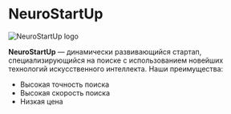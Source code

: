 # NeuroStartUp

![NeuroStartUp logo](https://github.com/netology-ds-team/git-homeworks/raw/main/1_self/logo.png)

**NeuroStartUp** — динамически развивающийся стартап, специализирующийся на поиске с использованием новейших технологий искусственного интеллекта. Наши преимущества:
* Высокая точность поиска
* Высокая скорость поиска
* Низкая цена
